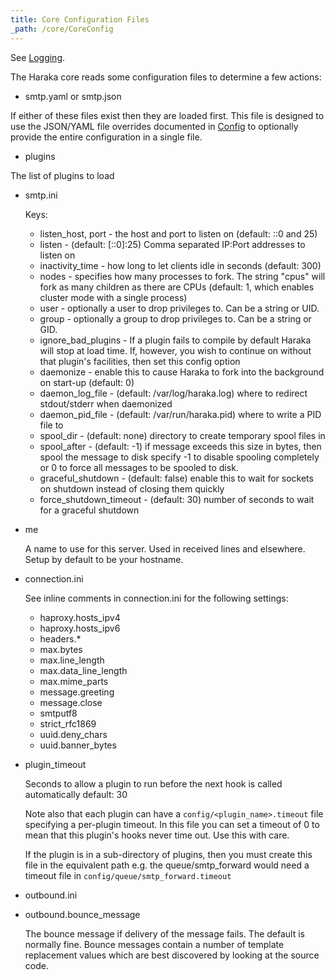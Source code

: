 ```yaml
---
title: Core Configuration Files
_path: /core/CoreConfig
---
```


See [Logging](/core/Logging).

The Haraka core reads some configuration files to determine a few actions:

* smtp.yaml or smtp.json

If either of these files exist then they are loaded first.
This file is designed to use the JSON/YAML file overrides documented in
[Config](/core/Config) to optionally provide the entire configuration in a single file.

* plugins

The list of plugins to load

* smtp.ini

  Keys:

  * listen\_host, port - the host and port to listen on (default: ::0 and 25)
  * listen - (default: [::0]:25) Comma separated IP:Port addresses to listen on
  * inactivity\_time - how long to let clients idle in seconds (default: 300)
  * nodes - specifies how many processes to fork. The string "cpus" will fork as many children as there are CPUs (default: 1, which enables cluster mode with a single process)
  * user - optionally a user to drop privileges to. Can be a string or UID.
  * group - optionally a group to drop privileges to. Can be a string or GID.
  * ignore\_bad\_plugins - If a plugin fails to compile by default Haraka will stop at load time.
    If, however, you wish to continue on without that plugin's facilities, then
    set this config option
  * daemonize - enable this to cause Haraka to fork into the background on start-up (default: 0)
  * daemon\_log\_file - (default: /var/log/haraka.log) where to redirect stdout/stderr when daemonized
  * daemon\_pid\_file - (default: /var/run/haraka.pid) where to write a PID file to
  * spool\_dir - (default: none) directory to create temporary spool files in
  * spool\_after - (default: -1) if message exceeds this size in bytes, then spool the message to disk
    specify -1 to disable spooling completely or 0 to force all messages to be spooled to disk.
  * graceful\_shutdown - (default: false) enable this to wait for sockets on shutdown instead of closing them quickly
  * force_shutdown_timeout - (default: 30) number of seconds to wait for a graceful shutdown

* me

  A name to use for this server. Used in received lines and elsewhere. Setup
  by default to be your hostname.

* connection.ini

  See inline comments in connection.ini for the following settings:

  * haproxy.hosts\_ipv4
  * haproxy.hosts\_ipv6
  * headers.\*
  * max.bytes
  * max.line\_length
  * max.data\_line\_length
  * max.mime\_parts
  * message.greeting
  * message.close
  * smtputf8
  * strict\_rfc1869
  * uuid.deny\_chars
  * uuid.banner\_bytes

* plugin\_timeout

  Seconds to allow a plugin to run before the next hook is called automatically
  default: 30

  Note also that each plugin can have a `config/<plugin_name>.timeout`
  file specifying a per-plugin timeout.  In this file you can set a timeout of 0 to mean that this plugin's hooks never time out.  Use this with care.

  If the plugin is in a sub-directory of plugins, then you must create this file
  in the equivalent path e.g. the queue/smtp_forward would need a timeout file in `config/queue/smtp_forward.timeout`

* outbound.ini

* outbound.bounce\_message

  The bounce message if delivery of the message fails. The default is normally fine. Bounce messages contain a number of template replacement values which are best discovered by looking at the source code.
